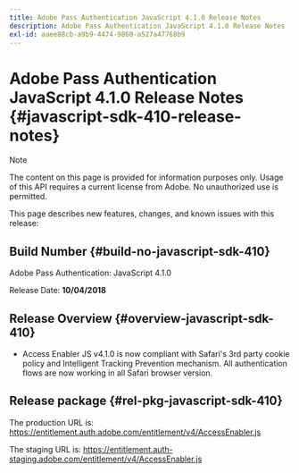 ```yaml
---
title: Adobe Pass Authentication JavaScript 4.1.0 Release Notes
description: Adobe Pass Authentication JavaScript 4.1.0 Release Notes
exl-id: aaee88cb-a9b9-4474-9860-a527a47768b9
---
```

# Adobe Pass Authentication JavaScript 4.1.0 Release Notes {#javascript-sdk-410-release-notes}

>[!NOTE]
>
>The content on this page is provided for information purposes only. Usage of this API requires a current license from Adobe. No unauthorized use is permitted.

This page describes new features, changes, and known issues with this release:

## Build Number {#build-no-javascript-sdk-410}

Adobe Pass Authentication: JavaScript 4.1.0

Release Date: **10/04/2018**


## Release Overview {#overview-javascript-sdk-410}

* Access Enabler JS v4.1.0 is now compliant with Safari's 3rd party cookie policy and Intelligent Tracking Prevention mechanism. All authentication flows are now working in all Safari browser version.


## Release package {#rel-pkg-javascript-sdk-410}

The production URL is: https://entitlement.auth.adobe.com/entitlement/v4/AccessEnabler.js

The staging URL is: https://entitlement.auth-staging.adobe.com/entitlement/v4/AccessEnabler.js
